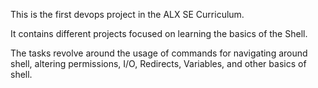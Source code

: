 This is the first devops project in the ALX SE Curriculum.

It contains different projects focused on learning the basics of the Shell.

The tasks revolve around the usage of commands for navigating around shell, 
altering permissions, I/O, Redirects, Variables, and other basics of shell.
